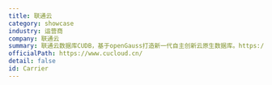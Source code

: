 ```yaml
---
title: 联通云
category: showcase
industry: 运营商
company: 联通云
summary: 联通云数据库CUDB，基于openGauss打造新一代自主创新云原生数据库。https://mp.weixin.qq.com/s/hsex4eM50Vpt-AjItvj-Mg
officialPath: https://www.cucloud.cn/
detail: false
id: Carrier
---
```

